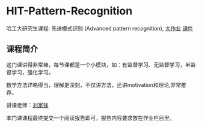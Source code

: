 # HIT-Pattern-Recognition

哈工大研究生课程: 先进模式识别 (Advanced pattern recognition), [大作业](./homework) [课件](./slides)

## 课程简介

这门课讲得非常棒，每节课都是一个小模块，如：有监督学习、无监督学习，半监督学习，强化学习。

数学方法详略得当，理解更深刻，不仅讲方法，还讲motivation和理论,非常推荐。



讲课老师：[刘家锋](http://homepage.hit.edu.cn/jefferyliu)

本门课课程最终提交一个阅读报告即可，报告内容要求放在作业栏目里。

